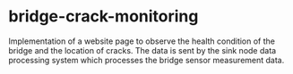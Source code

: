 # bridge-crack-monitoring
Implementation of a website page to observe the health condition of the bridge and the location of cracks. The data is sent by the sink node data processing system which processes the bridge sensor measurement data.
